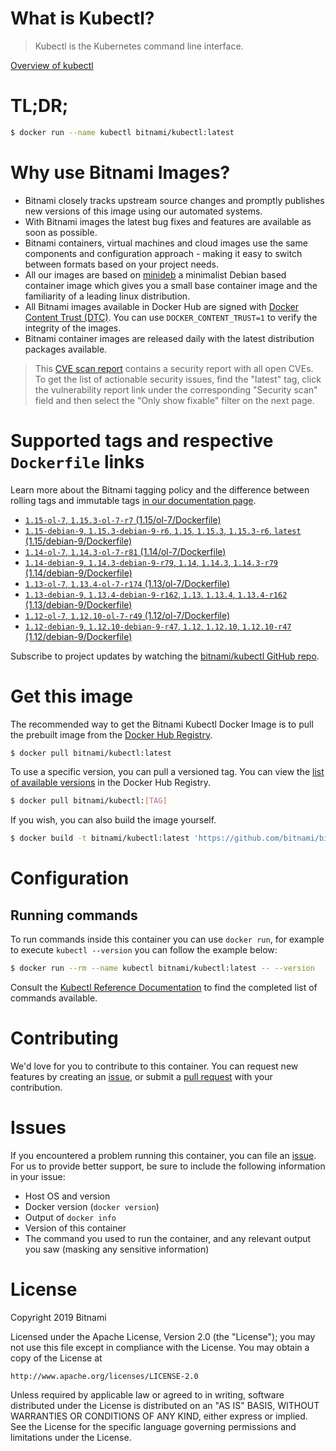 
# What is Kubectl?

> Kubectl is the Kubernetes command line interface.

[Overview of kubectl](https://kubernetes.io/docs/reference/kubectl/overview/)

# TL;DR;

```bash
$ docker run --name kubectl bitnami/kubectl:latest
```

# Why use Bitnami Images?

* Bitnami closely tracks upstream source changes and promptly publishes new versions of this image using our automated systems.
* With Bitnami images the latest bug fixes and features are available as soon as possible.
* Bitnami containers, virtual machines and cloud images use the same components and configuration approach - making it easy to switch between formats based on your project needs.
* All our images are based on [minideb](https://github.com/bitnami/minideb) a minimalist Debian based container image which gives you a small base container image and the familiarity of a leading linux distribution.
* All Bitnami images available in Docker Hub are signed with [Docker Content Trust (DTC)](https://docs.docker.com/engine/security/trust/content_trust/). You can use `DOCKER_CONTENT_TRUST=1` to verify the integrity of the images.
* Bitnami container images are released daily with the latest distribution packages available.


> This [CVE scan report](https://quay.io/repository/bitnami/kubectl?tab=tags) contains a security report with all open CVEs. To get the list of actionable security issues, find the "latest" tag, click the vulnerability report link under the corresponding "Security scan" field and then select the "Only show fixable" filter on the next page.

# Supported tags and respective `Dockerfile` links

Learn more about the Bitnami tagging policy and the difference between rolling tags and immutable tags [in our documentation page](https://docs.bitnami.com/containers/how-to/understand-rolling-tags-containers/).


* [`1.15-ol-7`, `1.15.3-ol-7-r7` (1.15/ol-7/Dockerfile)](https://github.com/bitnami/bitnami-docker-kubectl/blob/1.15.3-ol-7-r7/1.15/ol-7/Dockerfile)
* [`1.15-debian-9`, `1.15.3-debian-9-r6`, `1.15`, `1.15.3`, `1.15.3-r6`, `latest` (1.15/debian-9/Dockerfile)](https://github.com/bitnami/bitnami-docker-kubectl/blob/1.15.3-debian-9-r6/1.15/debian-9/Dockerfile)
* [`1.14-ol-7`, `1.14.3-ol-7-r81` (1.14/ol-7/Dockerfile)](https://github.com/bitnami/bitnami-docker-kubectl/blob/1.14.3-ol-7-r81/1.14/ol-7/Dockerfile)
* [`1.14-debian-9`, `1.14.3-debian-9-r79`, `1.14`, `1.14.3`, `1.14.3-r79` (1.14/debian-9/Dockerfile)](https://github.com/bitnami/bitnami-docker-kubectl/blob/1.14.3-debian-9-r79/1.14/debian-9/Dockerfile)
* [`1.13-ol-7`, `1.13.4-ol-7-r174` (1.13/ol-7/Dockerfile)](https://github.com/bitnami/bitnami-docker-kubectl/blob/1.13.4-ol-7-r174/1.13/ol-7/Dockerfile)
* [`1.13-debian-9`, `1.13.4-debian-9-r162`, `1.13`, `1.13.4`, `1.13.4-r162` (1.13/debian-9/Dockerfile)](https://github.com/bitnami/bitnami-docker-kubectl/blob/1.13.4-debian-9-r162/1.13/debian-9/Dockerfile)
* [`1.12-ol-7`, `1.12.10-ol-7-r49` (1.12/ol-7/Dockerfile)](https://github.com/bitnami/bitnami-docker-kubectl/blob/1.12.10-ol-7-r49/1.12/ol-7/Dockerfile)
* [`1.12-debian-9`, `1.12.10-debian-9-r47`, `1.12`, `1.12.10`, `1.12.10-r47` (1.12/debian-9/Dockerfile)](https://github.com/bitnami/bitnami-docker-kubectl/blob/1.12.10-debian-9-r47/1.12/debian-9/Dockerfile)

Subscribe to project updates by watching the [bitnami/kubectl GitHub repo](https://github.com/bitnami/bitnami-docker-kubectl).

# Get this image

The recommended way to get the Bitnami Kubectl Docker Image is to pull the prebuilt image from the [Docker Hub Registry](https://hub.docker.com/r/bitnami/kubectl).

```bash
$ docker pull bitnami/kubectl:latest
```

To use a specific version, you can pull a versioned tag. You can view the [list of available versions](https://hub.docker.com/r/bitnami/kubectl/tags/) in the Docker Hub Registry.

```bash
$ docker pull bitnami/kubectl:[TAG]
```

If you wish, you can also build the image yourself.

```bash
$ docker build -t bitnami/kubectl:latest 'https://github.com/bitnami/bitnami-docker-kubectl.git#master:1.15/debian-9'
```

# Configuration

## Running commands

To run commands inside this container you can use `docker run`, for example to execute `kubectl --version` you can follow the example below:

```bash
$ docker run --rm --name kubectl bitnami/kubectl:latest -- --version
```

Consult the [Kubectl Reference Documentation](https://kubernetes.io/docs/reference/generated/kubectl/kubectl-commands) to find the completed list of commands available.

# Contributing

We'd love for you to contribute to this container. You can request new features by creating an [issue](https://github.com/bitnami/bitnami-docker-kubectl/issues), or submit a [pull request](https://github.com/bitnami/bitnami-docker-kubectl/pulls) with your contribution.

# Issues

If you encountered a problem running this container, you can file an [issue](https://github.com/bitnami/bitnami-docker-kubectl/issues). For us to provide better support, be sure to include the following information in your issue:

- Host OS and version
- Docker version (`docker version`)
- Output of `docker info`
- Version of this container
- The command you used to run the container, and any relevant output you saw (masking any sensitive information)

# License

Copyright 2019 Bitnami

Licensed under the Apache License, Version 2.0 (the "License");
you may not use this file except in compliance with the License.
You may obtain a copy of the License at

    http://www.apache.org/licenses/LICENSE-2.0

Unless required by applicable law or agreed to in writing, software
distributed under the License is distributed on an "AS IS" BASIS,
WITHOUT WARRANTIES OR CONDITIONS OF ANY KIND, either express or implied.
See the License for the specific language governing permissions and
limitations under the License.
